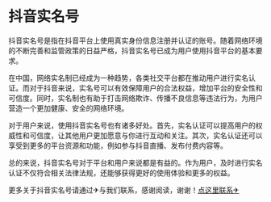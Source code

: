 # 抖音实名号

抖音实名号是指在抖音平台上使用真实身份信息注册并认证的账号。随着网络环境的不断完善和监管政策的日益严格，抖音实名号已成为用户使用抖音平台的基本要求。

在中国，网络实名制已经成为一种趋势，各类社交平台都在推动用户进行实名认证。而对于抖音来说，实名号可以有效保障用户的合法权益，增加平台的安全性和可信度。同时，实名制也有助于打击网络欺诈、传播不良信息等违法行为，为用户营造一个更加健康、安全的网络环境。

对于用户来说，使用抖音实名号也有诸多好处。首先，实名认证可以提高用户的权威性和可信度，让其他用户更加愿意与你进行互动和关注。其次，实名认证还可以享受到更多的平台资源和功能，例如参与抖音直播、发布付费内容等。

总的来说，抖音实名号对于平台和用户来说都是有益的。作为用户，及时进行实名认证不仅符合相关法律法规，还能够获得更好的使用体验和更多的权益。

更多关于抖音实名号请通过✈与我们联系，感谢阅读，谢谢！[点这里联系✈](https://w.k02.cc)